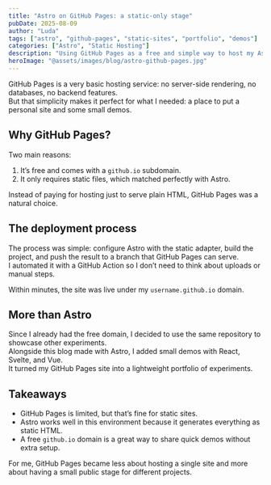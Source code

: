 ```yaml
---
title: "Astro on GitHub Pages: a static-only stage"
pubDate: 2025-08-09
author: "Luda"
tags: ["astro", "github-pages", "static-sites", "portfolio", "demos"]
categories: ["Astro", "Static Hosting"]
description: "Using GitHub Pages as a free and simple way to host my Astro site and other small demos."
heroImage: "@assets/images/blog/astro-github-pages.jpg"
---
```


GitHub Pages is a very basic hosting service: no server-side rendering, no databases, no backend features.  
But that simplicity makes it perfect for what I needed: a place to put a personal site and some small demos.  

## Why GitHub Pages?

Two main reasons:  

1. It’s free and comes with a `github.io` subdomain.  
2. It only requires static files, which matched perfectly with Astro.  

Instead of paying for hosting just to serve plain HTML, GitHub Pages was a natural choice.

## The deployment process

The process was simple: configure Astro with the static adapter, build the project, and push the result to a branch that GitHub Pages can serve.  
I automated it with a GitHub Action so I don’t need to think about uploads or manual steps.  

Within minutes, the site was live under my `username.github.io` domain.

## More than Astro

Since I already had the free domain, I decided to use the same repository to showcase other experiments.  
Alongside this blog made with Astro, I added small demos with React, Svelte, and Vue.  
It turned my GitHub Pages site into a lightweight portfolio of experiments.

## Takeaways

- GitHub Pages is limited, but that’s fine for static sites.  
- Astro works well in this environment because it generates everything as static HTML.  
- A free `github.io` domain is a great way to share quick demos without extra setup.  

For me, GitHub Pages became less about hosting a single site and more about having a small public stage for different projects.
